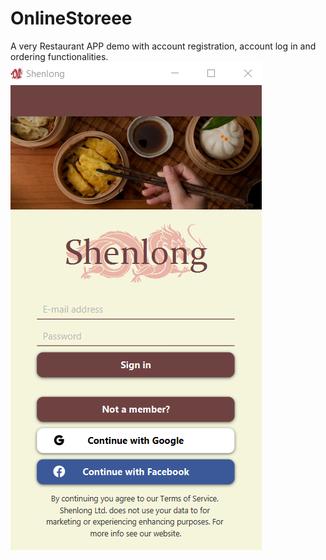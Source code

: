# OnlineStoreee
A very Restaurant APP demo with account registration, account log in and ordering functionalities.
![Screenshot](RestaurantScreenshot.PNG)
